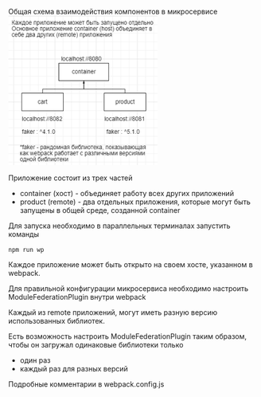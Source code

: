 Общая схема взаимодействия компонентов в микросервисе
<img src="./asset/main schema.png" width="300" height="300"/>

Приложение состоит из трех частей
- container (хост) - объединяет работу всех других приложений
- product (remote) - два отдельных приложения, которые могут быть запущены в общей среде, созданной container

Для запуска необходимо в параллельных терминалах запустить команды
```
npm run wp
```

Каждое приложение может быть открыто на своем хосте, указанном в webpack.

Для правильной конфигурации микросервиса необходимо настроить ModuleFederationPlugin внутри webpack

Каждый из remote приложений, могут иметь разную версию использованных библиотек.

Есть возможность настроить ModuleFederationPlugin таким образом, чтобы он загружал одинаковые библиотеки только
- один раз
- каждый раз для разных версий

Подробные комментарии в webpack.config.js